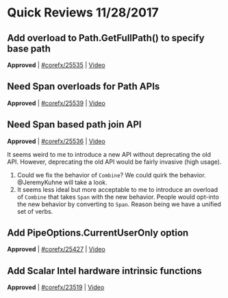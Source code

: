 # Quick Reviews 11/28/2017

## Add overload to Path.GetFullPath() to specify base path

**Approved** | [#corefx/25535](https://github.com/dotnet/corefx/issues/25535) | [Video](https://www.youtube.com/watch?v=9F_NsviGT0Y&t=0h0m0s)

## Need Span overloads for Path APIs

**Approved** | [#corefx/25539](https://github.com/dotnet/corefx/issues/25539) | [Video](https://www.youtube.com/watch?v=9F_NsviGT0Y&t=0h9m18s)

## Need Span based path join API

**Approved** | [#corefx/25536](https://github.com/dotnet/corefx/issues/25536#issuecomment-347624492) | [Video](https://www.youtube.com/watch?v=9F_NsviGT0Y&t=0h13m12s)

It seems weird to me to introduce a new API without deprecating the old API. However, deprecating the old API would be fairly invasive (high usage).

1. Could we fix the behavior of `Combine`? We could quirk the behavior. @JeremyKuhne will take a look.
2. It seems less ideal but more acceptable to me to introduce an overload of `Combine` that takes `Span` with the new behavior. People would opt-into the new behavior by converting to `Span`. Reason being we have a unified set of verbs.
## Add PipeOptions.CurrentUserOnly option

**Approved** | [#corefx/25427](https://github.com/dotnet/corefx/issues/25427) | [Video](https://www.youtube.com/watch?v=9F_NsviGT0Y&t=0h44m2s)

## Add Scalar Intel hardware intrinsic functions

**Approved** | [#corefx/23519](https://github.com/dotnet/corefx/issues/23519) | [Video](https://www.youtube.com/watch?v=9F_NsviGT0Y&t=0h49m16s)


